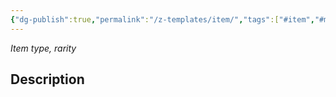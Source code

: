 ```yaml
---
{"dg-publish":true,"permalink":"/z-templates/item/","tags":["#item","#mundane","#magical","#broom","#book","#food"]}
---
```


*Item type, rarity*

## Description